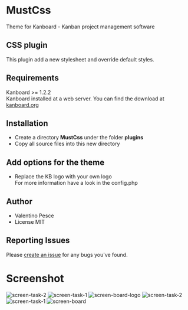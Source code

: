 # MustCss
Theme for Kanboard - Kanban project management software

CSS plugin
------------
This plugin add a new stylesheet and override default styles.

Requirements
------------
Kanboard >= 1.2.2  
Kanboard installed at a web server.
You can find the download at [kanboard.org](https://kanboard.org/)

Installation
------------
- Create a directory **MustCss** under the folder **plugins**
- Copy all source files into this new directory

Add options for the theme
------------
- Replace the KB logo with your own logo  
For more information have a look in the config.php

Author
------------
- Valentino Pesce
- License MIT

Reporting Issues
------------
Please [create an issue](https://github.com/kenlog/MustCss/issues) for any bugs you've found.

# Screenshot
![screen-task-2](https://user-images.githubusercontent.com/11728231/42726115-91f9972c-878f-11e8-83b6-ef533f34327e.jpg)
![screen-task-1](https://user-images.githubusercontent.com/11728231/42726116-922fd0bc-878f-11e8-99da-76aecf8fd97d.jpg)
![screen-board-logo](https://user-images.githubusercontent.com/11728231/42726117-9254a5cc-878f-11e8-8bef-a9d6101ac4ff.jpg)
![screen-task-2](https://user-images.githubusercontent.com/11728231/42684378-2a63da46-8690-11e8-8368-fbaa02597789.jpg)
![screen-task-1](https://user-images.githubusercontent.com/11728231/42686665-e5e11d46-8696-11e8-9693-00c116fad116.jpg)
![screen-board](https://user-images.githubusercontent.com/11728231/42684380-2ad07520-8690-11e8-9428-2ee4b760909d.jpg)
